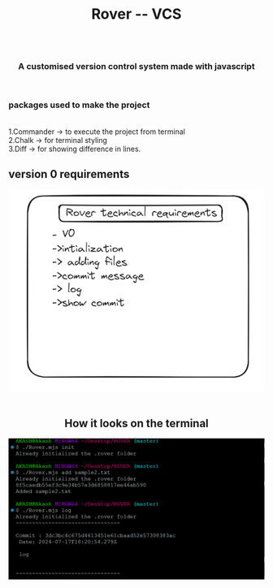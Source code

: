<h1 align="center">Rover -- VCS</h1>
<br>
<br>
<h3 align="center">A customised version control system made with javascript</h3>
<br>
<h3 align="left">packages used to make the project</h3>
<br>
1.Commander -> to execute the project from terminal
<br>
2.Chalk -> for terminal styling
<br>
3.Diff -> for showing difference in lines.

## version 0 requirements

<div align = "center">
<img src = "static/rover.png" width = full height = full>
<br>
<br>

## How it looks on the terminal

<div align = "center">
<img src = "static/rover_terminal.png" width = full height = full>
